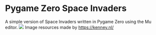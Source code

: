 # Pygame Zero Space Invaders
A simple version of Space Invaders written in Pygame Zero using the Mu editor.
<img src="PygameZero-Space.png" />
Image resources made by https://kenney.nl/ 
